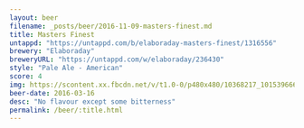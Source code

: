 ```yaml
---
layout: beer
filename: _posts/beer/2016-11-09-masters-finest.md
title: Masters Finest
untappd: "https://untappd.com/b/elaboraday-masters-finest/1316556"
brewery: "Elaboraday"
breweryURL: "https://untappd.com/w/elaboraday/236430"
style: "Pale Ale - American"
score: 4
img: https://scontent.xx.fbcdn.net/v/t1.0-0/p480x480/10368217_10153966651078745_5301100254520843348_n.jpg?oh=245ce28d6d97233a66bb40ae9b80083a&oe=59169EB9
beer-date: 2016-03-16
desc: "No flavour except some bitterness"
permalink: /beer/:title.html
---
```

